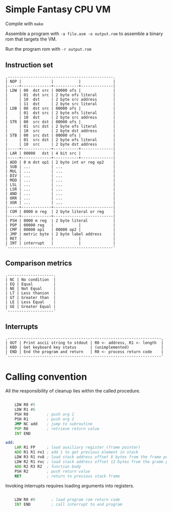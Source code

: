 # Simple Fantasy CPU VM

Compile with `make`

Assemble a program with `-a file.asm -o output.rom` to assemble a binary rom that targets the VM.

Run the program rom with `-r output.rom`

## Instruction set


    
    ,----------------------------------------------.
	| NOP |             |           |              |
    |-----+-------------+-----------+--------------|
    | LDW | 00  dst src | 00000 ofs |              |
	|     | 01  dst src | 2 byte ofs literal       |
	|     | 10  dst     | 2 byte src address       |
	|     | 11  dst     | 2 byte src literal       |
	| LDB | 00  dst src | 00000 ofs |              |
	|     | 01  dst src | 2 byte ofs literal       |
	|     | 10  dst     | 2 byte src address       |
	| STR | 00  src dst | 00000 ofs |              |
	|     | 01  src dst | 2 byte ofs literal       |
	|     | 10  src     | 2 byte dst address       |
	| STB | 00  src dst | 00000 ofs |              |
	|     | 01  src dst | 2 byte ofs literal       |
	|     | 10  src     | 2 byte dst address       |
    |-----+-------------+-----------+--------------|
	| LAR | 00000   dst | 4 bit src |              |
    |-----+-------------+-----------+--------------|
	| ADD | 0 m dst op1 | 2 byte int or reg op2    |
	| SUB | ...         | ...                      |
	| MUL | ...         | ...                      |
	| DIV | ...         | ...                      |
    | MOD | ...         | ...                      |
	| LSL | ...         | ...                      |
    | LSR | ...         | ...                      |
    | AND | ...         | ...                      |
    | ORR | ...         | ...                      |
    | XOR | ...         | ...                      |
    |-----+-------------+--------------------------|
    | COM | 0000 m reg  | 2 byte literal or reg    |
    |-----+-------------+--------------------------|
	| PSH | 0000 m reg  | 2 byte literal           |
    | POP | 00000 reg   |           |              |
    | CMP | 00000 op1   | 00000 op2 |              |
    | JMP | metric byte | 2 byte label address     |
    | RET |             |           |              |
    | INT | interrupt   |           |              |
    `----------------------------------------------'

## Comparison metrics

    .--------------------.
    | NC | No condition  |
    | EQ | Equal         |
    | NE | Not Equal     |
    | LT | Less thanion  |
    | GT | Greater than  |
    | LE | Less Equal    |
    | GE | Greater Equal |
    `--------------------'

## Interrupts

    .-------------------------------------------------------------------,
    | OUT | Print ascii string to stdout | R0 <- address, R1 <- length  |
    | KBD | Get keyboard key status      | (unimplemented)              |
    | END | End the program and return   | R0 <- process return code    |
    `-------------------------------------------------------------------'
 

# Calling convention

All the responsibility of cleanup lies within the called procedure.

```asm

	LDW R0 #5
	LDW R1 #6
	PSH R0        ; push arg 1
	PSH R1        ; push arg 2
	JMP NC add    ; jump to subroutine
	POP R0        ; retrieve return value
	INT END

add:
	LAR R1 FP     ; load auxiliary register (frame pointer)
	ADD R1 R1 #x1 ; add 1 to get previous element in stack
	LDW R3 R1 #x8 ; load stack address offset 8 bytes from the frame pointer (arg 2)
	LDW R2 R1 #xc ; load stack address offset 12 bytes from the grame pointer (arg 1)
	ADD R2 R3 R2  ; function body
	PSH R2        ; push return value
	RET           ; return to previous stack frame

```

Invoking interrupts requires loading arguments into registers.

```asm

	LDW R0 #0       ; load program rom return code
	INT END         ; call interrupt to end program

```

